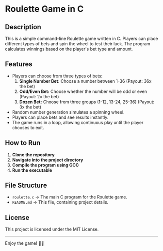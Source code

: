 # Roulette Game in C

## Description
This is a simple command-line Roulette game written in C. Players can place different types of bets and spin the wheel to test their luck. The program calculates winnings based on the player's bet type and amount.

## Features
- Players can choose from three types of bets:
  1. **Single Number Bet:** Choose a number between 1-36 (Payout: 36x the bet)
  2. **Odd/Even Bet:** Choose whether the number will be odd or even (Payout: 2x the bet)
  3. **Dozen Bet:** Choose from three groups (1-12, 13-24, 25-36) (Payout: 3x the bet)
- Random number generation simulates a spinning wheel.
- Players can place bets and see results instantly.
- The game runs in a loop, allowing continuous play until the player chooses to exit.

## How to Run
1. **Clone the repository**  
2. **Navigate into the project directory**  
3. **Compile the program using GCC**  
4. **Run the executable**  

## File Structure
- `roulette.c` → The main C program for the Roulette game.
- `README.md` → This file, containing project details.

## License
This project is licensed under the MIT License.

---

Enjoy the game! 🎰🎲

